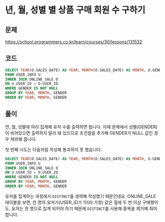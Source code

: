 # 년, 월, 성별 별 상품 구매 회원 수 구하기

## 문제

https://school.programmers.co.kr/learn/courses/30/lessons/131532

## 코드

```sql
SELECT YEAR(O.SALES_DATE) AS YEAR, MONTH(O.SALES_DATE) AS MONTH, U.GENDER AS GENDER, COUNT(DISTINCT U.USER_ID) AS USERS
FROM USER_INFO U
INNER JOIN ONLINE_SALE O
ON U.USER_ID = O.USER_ID
WHERE GENDER IS NOT NULL
GROUP BY YEAR, MONTH, GENDER
ORDER BY YEAR, MONTH, GENDER
```

## 풀이

연, 월, 성별에 따라 집계해 유저 수를 출력하면 됩니다. 이때 문제에서 성별(GENDER)이 비어있으면 출력하지 말라 돼 있으므로 조건절을 추가해 GENDER가 NULL 값인 경우 제외해 줍니다.

첫 번째 시도는 다음처럼 작성해 통과하지 못 했습니다.

```sql
SELECT YEAR(O.SALES_DATE) AS YEAR, MONTH(O.SALES_DATE) AS MONTH, U.GENDER AS GENDER, COUNT(U.USER_ID) AS USERS
FROM USER_INFO U
INNER JOIN ONLINE_SALE O
ON U.USER_ID = O.USER_ID
WHERE GENDER IS NOT NULL
GROUP BY YEAR, MONTH, GENDER
ORDER BY YEAR, MONTH, GENDER
```

유저를 집계하는 과정에서 <code>DISTINCT</code>를 생략해 작성했기 때문인데요. ONLINE_SALE 테이블을 보면, 한 명의 유저가(USER_ID가 1이라 가정) 같은 월에 두 번 이상 구매했어도, 유저는 한 명으로 집계 되어야 하기 때문에 <code>DISTINCT</code>를 사용해 중복을 제거해 줘야 합니다.